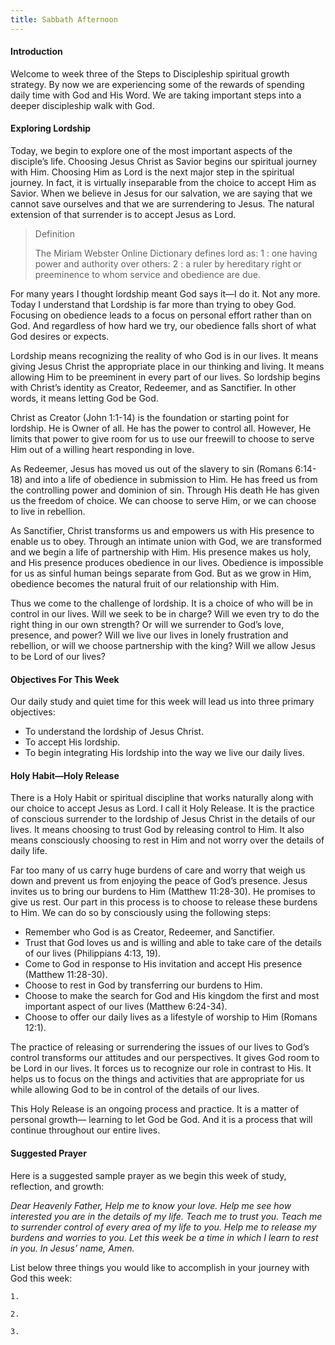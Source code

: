 ```yaml
---
title: Sabbath Afternoon
---
```


#### Introduction

Welcome to week three of the Steps to Discipleship spiritual growth strategy. By now we are experiencing some of the rewards of spending daily time with God and His Word. We are taking important steps into a deeper discipleship walk with God.

#### Exploring Lordship

Today, we begin to explore one of the most important aspects of the disciple’s life. Choosing Jesus Christ as Savior begins our spiritual journey with Him. Choosing Him as Lord is the next major step in the spiritual journey. In fact, it is virtually inseparable from the choice to accept Him as Savior. When we believe in Jesus for our salvation, we are saying that we cannot save ourselves and that we are surrendering to Jesus. The natural extension of that surrender is to accept Jesus as Lord.

> <p>Definition</p>
> The Miriam Webster Online Dictionary defines lord as:
> 1 : one having power and authority over others: 2 : a ruler by hereditary right or preeminence to whom service and obedience are due.

For many years I thought lordship meant God says it—I do it. Not any more. Today I understand that Lordship is far more than trying to obey God. Focusing on obedience leads to a focus on personal effort rather than on God. And regardless of how hard we try, our obedience falls short of what God desires or expects.

Lordship means recognizing the reality of who God is in our lives. It means giving Jesus Christ the appropriate place in our thinking and living. It means allowing Him to be preeminent in every part of our lives. So lordship begins with Christ’s identity as Creator, Redeemer, and as Sanctifier. In other words, it means letting God be God.

Christ as Creator (John 1:1-14) is the foundation or starting point for lordship. He is Owner of all. He has the power to control all. However, He limits that power to give room for us to use our freewill to choose to serve Him out of a willing heart responding in love.

As Redeemer, Jesus has moved us out of the slavery to sin (Romans 6:14-18) and into a life of obedience in submission to Him. He has freed us from the controlling power and dominion of sin. Through His death He has given us the freedom of choice. We can choose to serve Him, or we can choose to live in rebellion.

As Sanctifier, Christ transforms us and empowers us with His presence to enable us to obey. Through an intimate union with God, we are transformed and we begin a life of partnership with Him. His presence makes us holy, and His presence produces obedience in our lives. Obedience is impossible for us as sinful human beings separate from God. But as we grow in Him, obedience becomes the natural fruit of our relationship with Him.

Thus we come to the challenge of lordship. It is a choice of who will be in control in our lives. Will we seek to be in charge? Will we even try to do the right thing in our own strength? Or will we surrender to God’s love, presence, and power? Will we live our lives in lonely frustration and rebellion, or will we choose partnership with the king? Will we allow Jesus to be Lord of our lives?

#### Objectives For This Week

Our daily study and quiet time for this week will lead us into three primary objectives:

- To understand the lordship of Jesus Christ.
- To accept His lordship.
- To begin integrating His lordship into the way we live our daily lives.

#### Holy Habit—Holy Release

There is a Holy Habit or spiritual discipline that works naturally along with our choice to accept Jesus as Lord. I call it Holy Release. It is the practice of conscious surrender to the lordship of Jesus Christ in the details of our lives. It means choosing to trust God by releasing control to Him. It also means consciously choosing to rest in Him and not worry over the details of daily life.

Far too many of us carry huge burdens of care and worry that weigh us down and prevent us from enjoying the peace of God’s presence. Jesus invites us to bring our burdens to Him (Matthew 11:28-30). He promises to give us rest. Our part in this process is to choose to release these burdens to Him. We can do so by consciously using the following steps:

- Remember who God is as Creator, Redeemer, and Sanctifier.
- Trust that God loves us and is willing and able to take care of the details of our lives (Philippians 4:13, 19).
- Come to God in response to His invitation and accept His presence (Matthew 11:28-30).
- Choose to rest in God by transferring our burdens to Him.
- Choose to make the search for God and His kingdom the first and most important aspect of our lives (Matthew 6:24-34).
- Choose to offer our daily lives as a lifestyle of worship to Him (Romans 12:1).

The practice of releasing or surrendering the issues of our lives to God’s control transforms our attitudes and our perspectives. It gives God room to be Lord in our lives. It forces us to recognize our role in contrast to His. It helps us to focus on the things and activities that are appropriate for us while allowing God to be in control of the details of our lives.

This Holy Release is an ongoing process and practice. It is a matter of personal growth—
learning to let God be God. And it is a process that will continue throughout our entire lives.

#### Suggested Prayer

Here is a suggested sample prayer as we begin this week of study, reflection, and growth:

_Dear Heavenly Father, Help me to know your love. Help me see how interested you are in the details of my life. Teach me to trust you. Teach me to surrender control of every area of my life to you. Help me to release my burdens and worries to you. Let this week be a time in which I learn to rest in you. In Jesus’ name, Amen._

List below three things you would like to accomplish in your journey with God this week:

`1.`

`2.`

`3.`